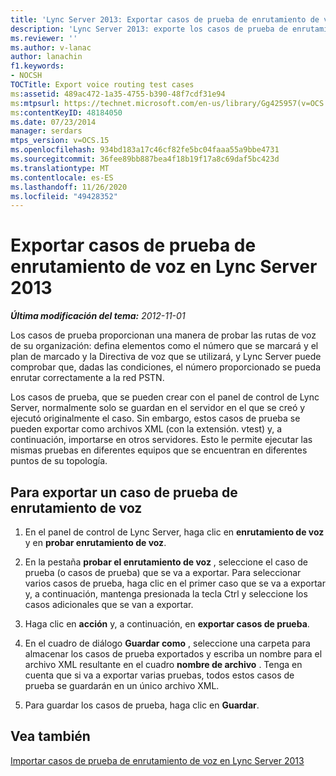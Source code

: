 ```yaml
---
title: 'Lync Server 2013: Exportar casos de prueba de enrutamiento de voz'
description: 'Lync Server 2013: exporte los casos de prueba de enrutamiento de voz.'
ms.reviewer: ''
ms.author: v-lanac
author: lanachin
f1.keywords:
- NOCSH
TOCTitle: Export voice routing test cases
ms:assetid: 489ac472-1a35-4755-b390-48f7cdf31e94
ms:mtpsurl: https://technet.microsoft.com/en-us/library/Gg425957(v=OCS.15)
ms:contentKeyID: 48184050
ms.date: 07/23/2014
manager: serdars
mtps_version: v=OCS.15
ms.openlocfilehash: 934bd183a17c46cf82fe5bc04faaa55a9bbe4731
ms.sourcegitcommit: 36fee89bb887bea4f18b19f17a8c69daf5bc423d
ms.translationtype: MT
ms.contentlocale: es-ES
ms.lasthandoff: 11/26/2020
ms.locfileid: "49428352"
---
```

# <a name="export-voice-routing-test-cases-in-lync-server-2013"></a>Exportar casos de prueba de enrutamiento de voz en Lync Server 2013

<div data-xmlns="http://www.w3.org/1999/xhtml">

<div class="topic" data-xmlns="http://www.w3.org/1999/xhtml" data-msxsl="urn:schemas-microsoft-com:xslt" data-cs="https://msdn.microsoft.com/">

<div data-asp="https://msdn2.microsoft.com/asp">



</div>

<div id="mainSection">

<div id="mainBody">

<span> </span>

_**Última modificación del tema:** 2012-11-01_

Los casos de prueba proporcionan una manera de probar las rutas de voz de su organización: defina elementos como el número que se marcará y el plan de marcado y la Directiva de voz que se utilizará, y Lync Server puede comprobar que, dadas las condiciones, el número proporcionado se pueda enrutar correctamente a la red PSTN.

Los casos de prueba, que se pueden crear con el panel de control de Lync Server, normalmente solo se guardan en el servidor en el que se creó y ejecutó originalmente el caso. Sin embargo, estos casos de prueba se pueden exportar como archivos XML (con la extensión. vtest) y, a continuación, importarse en otros servidores. Esto le permite ejecutar las mismas pruebas en diferentes equipos que se encuentran en diferentes puntos de su topología.

<div>

## <a name="to-export-a-voice-routing-test-case"></a>Para exportar un caso de prueba de enrutamiento de voz

1.  En el panel de control de Lync Server, haga clic en **enrutamiento de voz** y en **probar enrutamiento de voz**.

2.  En la pestaña **probar el enrutamiento de voz** , seleccione el caso de prueba (o casos de prueba) que se va a exportar. Para seleccionar varios casos de prueba, haga clic en el primer caso que se va a exportar y, a continuación, mantenga presionada la tecla Ctrl y seleccione los casos adicionales que se van a exportar.

3.  Haga clic en **acción** y, a continuación, en **exportar casos de prueba**.

4.  En el cuadro de diálogo **Guardar como** , seleccione una carpeta para almacenar los casos de prueba exportados y escriba un nombre para el archivo XML resultante en el cuadro **nombre de archivo** . Tenga en cuenta que si va a exportar varias pruebas, todos estos casos de prueba se guardarán en un único archivo XML.

5.  Para guardar los casos de prueba, haga clic en **Guardar**.

</div>

<div>

## <a name="see-also"></a>Vea también


[Importar casos de prueba de enrutamiento de voz en Lync Server 2013](lync-server-2013-import-voice-routing-test-cases.md)  
  

</div>

</div>

<span> </span>

</div>

</div>

</div>

